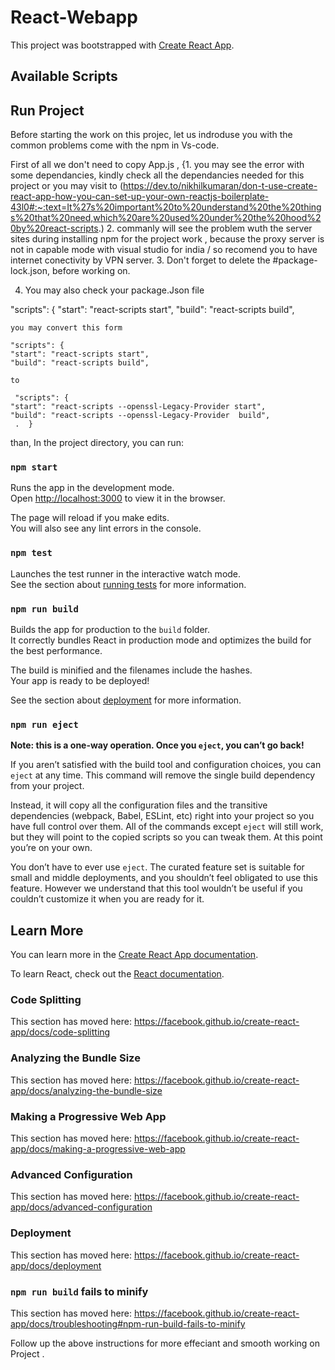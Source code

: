 # React-Webapp
This project was bootstrapped with [Create React App](https://github.com/facebook/create-react-app).

## Available Scripts

## Run Project

Before starting the work on this  projec, let us indroduse you with the common problems come with the npm in 
Vs-code.

First of all we don't need to copy App.js , 
{1. you may see the error with some dependancies, kindly check all the dependancies needed for this project or you may visit to 
 (https://dev.to/nikhilkumaran/don-t-use-create-react-app-how-you-can-set-up-your-own-reactjs-boilerplate-43l0#:~:text=It%27s%20important%20to%20understand%20the%20things%20that%20need,which%20are%20used%20under%20the%20hood%20by%20react-scripts.)
 2. commanly will see the problem wuth the server sites during installing npm for the project work , 
  because the proxy server is not in capable mode with  visual studio for india / so recomend you to have internet conectivity by VPN server.
  3. Don't forget to delete the #package-lock.json, before working on.
  
  4. You may also check your package.Json file   
  
  "scripts": {
    "start": "react-scripts start",
    "build": "react-scripts build",
    
    you may convert this form   
  
    "scripts": {
    "start": "react-scripts start",
    "build": "react-scripts build",
    
    to
    
     "scripts": {
    "start": "react-scripts --openssl-Legacy-Provider start",
    "build": "react-scripts --openssl-Legacy-Provider  build",
     .  }

than,
In the project directory, you can run:

### `npm start`

Runs the app in the development mode.<br />
Open [http://localhost:3000](http://localhost:3000) to view it in the browser.

The page will reload if you make edits.<br />
You will also see any lint errors in the console.

### `npm test`

Launches the test runner in the interactive watch mode.<br />
See the section about [running tests](https://facebook.github.io/create-react-app/docs/running-tests) for more information.

### `npm run build`

Builds the app for production to the `build` folder.<br />
It correctly bundles React in production mode and optimizes the build for the best performance.

The build is minified and the filenames include the hashes.<br />
Your app is ready to be deployed!

See the section about [deployment](https://facebook.github.io/create-react-app/docs/deployment) for more information.

### `npm run eject`

**Note: this is a one-way operation. Once you `eject`, you can’t go back!**

If you aren’t satisfied with the build tool and configuration choices, you can `eject` at any time. This command will remove the single build dependency from your project.

Instead, it will copy all the configuration files and the transitive dependencies (webpack, Babel, ESLint, etc) right into your project so you have full control over them. All of the commands except `eject` will still work, but they will point to the copied scripts so you can tweak them. At this point you’re on your own.

You don’t have to ever use `eject`. The curated feature set is suitable for small and middle deployments, and you shouldn’t feel obligated to use this feature. However we understand that this tool wouldn’t be useful if you couldn’t customize it when you are ready for it.

## Learn More

You can learn more in the [Create React App documentation](https://facebook.github.io/create-react-app/docs/getting-started).

To learn React, check out the [React documentation](https://reactjs.org/).

### Code Splitting

This section has moved here: https://facebook.github.io/create-react-app/docs/code-splitting

### Analyzing the Bundle Size

This section has moved here: https://facebook.github.io/create-react-app/docs/analyzing-the-bundle-size

### Making a Progressive Web App

This section has moved here: https://facebook.github.io/create-react-app/docs/making-a-progressive-web-app

### Advanced Configuration

This section has moved here: https://facebook.github.io/create-react-app/docs/advanced-configuration

### Deployment

This section has moved here: https://facebook.github.io/create-react-app/docs/deployment

### `npm run build` fails to minify

This section has moved here: https://facebook.github.io/create-react-app/docs/troubleshooting#npm-run-build-fails-to-minify


 Follow up the above instructions for more effeciant and smooth working on Project .
